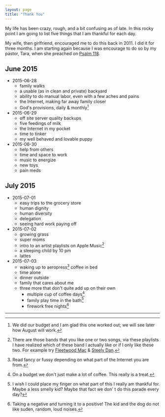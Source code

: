```yaml
---
layout: page
title: "Thank You"
---
```


My life has been crazy, rough, and a bit confusing as of late. In this rocky point I am going to list five things that I am thankful for each day. 

My wife, then girlfriend, encouraged me to do this back in 2011. I did it for three months. I am starting again because I was encourage to do so by my pastor, Tara, when she preached on [Psalm 118].

[Psalm 118]: https://www.biblegateway.com/passage/?search=Psalm+118&version=NLT

## June 2015
* 2015-06-28 
    - family walks
    - a usable (as in clean and private) backyard
    - ability to do manual labor, even with a few aches and pains
    - the Internet, making far away family closer
    - God's provisions, daily & monthly[^1]
* 2015-06-29
    - off site server quality backups
    - five feedings of milk
    - the Internet in my pocket
    - time to tinker
    - my well behaved and lovable puppy
* 2015-06-30
    - help from others
    - time and space to work
    - music to energize
    - new toys
    - pain meds

## July 2015
* 2015-07-01 
    - easy trips to the grocery store
    - human dignity
    - human diversity
    - delegation
    - seeing hard work paying off
* 2015-07-02
    - growing grass
    - super moms
    - intro to an artist playlists on Apple Music[^2]
    - a sleeping child by 10 pm
    - lattes
* 2015-07-03
    - waking up to aeropress[^3] coffee in bed
    - time alone
    - dinner outside
    - family that cares about me
    - three more that don't quite add up on their own
        - multiple cup of coffee days[^4]
        - family play time in the bath[^5]
        - firework free nights[^6]

---------

[^1]: We did our budget and I am glad this one worked out; we will see later how August will work.
[^2]: There are those bands that you like one or two songs, via these playlists I have realized which of these band I actually like or if I only like these two. For example try [Fleetwood Mac] & [Steely Dan].
[^3]: Read fancy or fussy depending on what part of the Internet you are from.
[^4]: On a budget we don't just make a lot of coffee. This really is a treat.
[^5]: I wish I could place my finger on what part of this I really am thankful for. Maybe a less smelly kid? Maybe that fact we don' t do this parade every day?
[^6]: Taking a negative and turning it to a positive! The kid and the dog do not like suden, random, loud noises.

[Fleetwood Mac]: https://itunes.apple.com/us/playlist/intro-to-fleetwood-mac/idpl.647db163f3f84ccd9a839e5b6e4f34a2
[Steely Dan]: https://itunes.apple.com/us/playlist/intro-to-steely-dan/idpl.26bff0306f2d4d04997d2df6bd9f968e